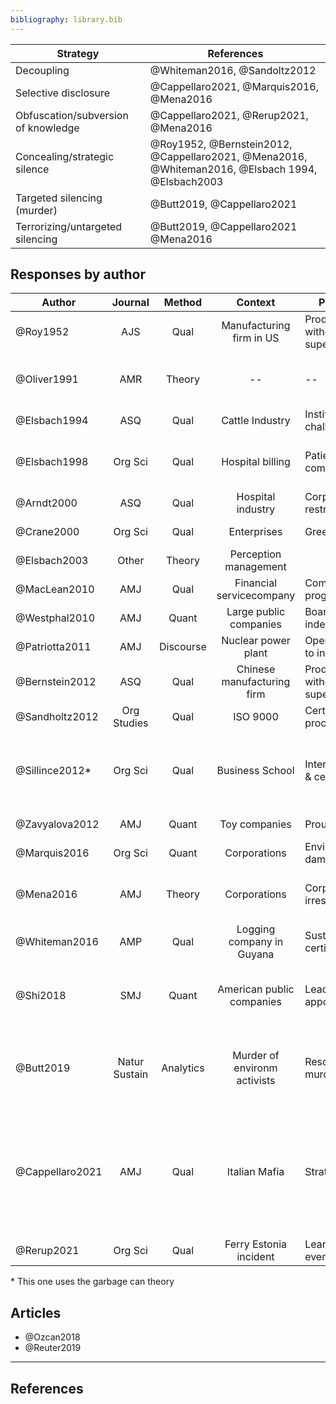 ```yaml
---
bibliography: library.bib
---
```


Strategy                            | References
---                                 | ---
Decoupling                          | @Whiteman2016, @Sandoltz2012
Selective disclosure                | @Cappellaro2021, @Marquis2016, @Mena2016
Obfuscation/subversion of knowledge | @Cappellaro2021, @Rerup2021, @Mena2016
Concealing/strategic silence        | @Roy1952, @Bernstein2012, @Cappellaro2021, @Mena2016, @Whiteman2016, @Elsbach 1994, @Elsbach2003
Targeted silencing (murder)         | @Butt2019, @Cappellaro2021
Terrorizing/untargeted silencing    | @Butt2019, @Cappellaro2021 @Mena2016

## Responses by author

Author          | Journal       | Method    | Context                       | Phenomenon                        | Responses
------          | :-:           | :-:       | :---:                         | ---                               | ----------                      
@Roy1952        | AJS           | Qual      | Manufacturing firm in US      | Productivity with & without supervision           | Concealing behavior
@Oliver1991     | AMR           | Theory    | --                            | --                                                | Acquisce, Compromise, Avoid, Defy, Manipulate
@Elsbach1994    | ASQ           | Qual      | Cattle Industry               | Institutional challenges                          | Denial, Acknowledgement
@Elsbach1998    | Org Sci       | Qual      | Hospital billing              | Patient complains/inquiries                       | Accomodating, Legitimate, Intimidating, Bureacucratic
@Arndt2000      | ASQ           | Qual      | Hospital industry             | Corporate restructuring                           | Impression management
@Crane2000      | Org Sci       | Qual      | Enterprises                   | Greening                                          | "Amoralization" (decoupling)
@Elsbach2003    | Other         | Theory    | Perception management                     
@MacLean2010    | AMJ           | Qual      | Financial servicecompany      | Compliance programs                               | Decoupling
@Westphal2010   | AMJ           | Quant     | Large public companies        | Board independence                                | Impression management
@Patriotta2011  | AMJ           | Discourse | Nuclear power plant           | Operator response to incident                     | Justifications
@Bernstein2012  | ASQ           | Qual      | Chinese manufacturing firm    | Productivity with & without supervision           | Concealing behavior
@Sandholtz2012  | Org Studies   | Qual      | ISO 9000                      | Certification process                             | Decoupling
@Sillince2012*  | Org Sci       | Qual      | Business School               | Internationalization & certification              | Doubting, distancing, fogging, conformity, and responsiblity rhetoric
@Zavyalova2012  | AMJ           | Quant     | Toy companies                 | Prouct recall                                     | Ceremonial & technical actions
@Marquis2016    | Org Sci       | Quant     | Corporations                  | Environmental damages                             | Selective disclosure
@Mena2016       | AMJ           | Theory    | Corporations                  | Corporate irresponsiblity                         | Forgetting work--manipulate, silence, undermine
@Whiteman2016   | AMP           | Qual      | Logging company in Guyana     | Sustainability certifications                     | Decoupling, ignoring, deflecting
@Shi2018        | SMJ           | Quant     | American public companies     | Lead director appointment                         | Ceremonial adoption, symbolic adoption, decoupling
@Butt2019       | Natur Sustain | Analytics | Murder of environm activists  | Resource use & murder                             | Murder; direct, structural & cultural violence; physical & psychological harm
@Cappellaro2021 | AMJ           | Qual      | Italian Mafia                 | Strategic ambiguity                               | Protective silence, targeted & untargeted silencing, selective disclosure, obfuscating, hyperbolic disclosing, stereotyping
@Rerup2021      | Org Sci       | Qual      | Ferry Estonia incident        | Learning from rare events                         | Subverting knowledge

\* This one uses the garbage can theory

## Articles

* @Ozcan2018
* @Reuter2019

---

## References